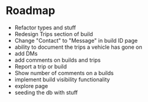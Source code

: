 # Roadmap

- Refactor types and stuff
- Redesign Trips section of build
- Change "Contact" to "Message" in build ID page
- ability to document the trips a vehicle has gone on
- add DMs
- add comments on builds and trips
- Report a trip or build
- Show number of comments on a builds
- implement build visibility functionality
- explore page
- seeding the db with stuff
